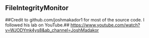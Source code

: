 ## FileIntegrityMonitor

##Credit to github.com/joshmakador1 for most of the source code. I followed his lab on YouTube.##
https://www.youtube.com/watch?v=WJODYmk4ys8&ab_channel=JoshMadakor

